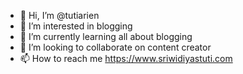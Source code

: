 - 👋 Hi, I’m @tutiarien
- 👀 I’m interested in blogging
- 🌱 I’m currently learning all about blogging
- 💞️ I’m looking to collaborate on content creator
- 📫 How to reach me https://www.sriwidiyastuti.com

<!---
tutiarien/tutiarien is a ✨ special ✨ repository because its `README.md` (this file) appears on your GitHub profile.
You can click the Preview link to take a look at your changes.
--->
